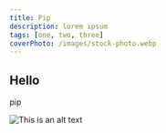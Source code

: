 ```yaml
---
title: Pip
description: lorem ipsum
tags: [one, two, three]
coverPhoto: /images/stock-photo.webp
---
```


## Hello

pip

![This is an alt text](/images/avatar.jpg)
